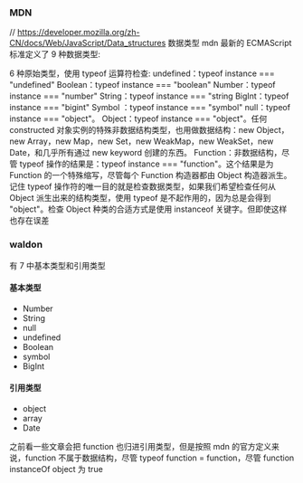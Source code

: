 ### MDN

// https://developer.mozilla.org/zh-CN/docs/Web/JavaScript/Data_structures 数据类型 mdn
最新的 ECMAScript 标准定义了 9 种数据类型:

6 种原始类型，使用 typeof 运算符检查:
undefined：typeof instance === "undefined"
Boolean：typeof instance === "boolean"
Number：typeof instance === "number"
String：typeof instance === "string
BigInt：typeof instance === "bigint"
Symbol ：typeof instance === "symbol"
null：typeof instance === "object"。
Object：typeof instance === "object"。任何 constructed 对象实例的特殊非数据结构类型，也用做数据结构：new Object，new Array，new Map，new Set，new WeakMap，new WeakSet，new Date，和几乎所有通过 new keyword 创建的东西。
Function：非数据结构，尽管 typeof 操作的结果是：typeof instance === "function"。这个结果是为 Function 的一个特殊缩写，尽管每个 Function 构造器都由 Object 构造器派生。
记住 typeof 操作符的唯一目的就是检查数据类型，如果我们希望检查任何从 Object 派生出来的结构类型，使用 typeof 是不起作用的，因为总是会得到 "object"。检查 Object 种类的合适方式是使用 instanceof 关键字。但即使这样也存在误差

### waldon

有 7 中基本类型和引用类型

#### 基本类型

- Number
- String
- null
- undefined
- Boolean
- symbol
- BigInt

#### 引用类型

- object
- array
- Date

之前看一些文章会把 function 也归进引用类型，但是按照 mdn 的官方定义来说，function 不属于数据结构，尽管 typeof function = function，尽管 function instanceOf object 为 true
